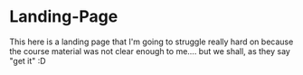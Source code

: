 # Landing-Page
This here is a landing page that I'm going to struggle really hard on because the course material was not clear enough to me.... but we shall, as they say "get it" :D